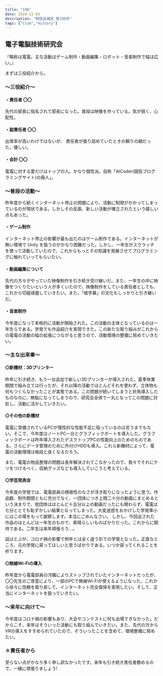 ```yaml
---
title: "190"
date: 2024-12-03
description: "桐陰会雑誌 第190号"
tags: ["Club","History"]
---
```


## 電子電脳技術研究会
『略称は電電。主な活動はゲーム制作・動画編集・ロボット・音楽制作で幅は広い。』

まずは三役紹介から。 

### ～三役紹介～

#### ・責任者 〇〇
先代の部長に指名されて部長になった。普段は映像を作っている。気が弱く、心配性。

#### ・副責任者 〇〇
出席率が高いわけではないが、 責任者が張り詰めていたときの頼りの綱だった。優しい。

#### ・会計 〇〇
電電に対する愛だけはトップの人。かなり個性派。自称「AtCoder(競技プログラミングサイト)の廃人」。

### ～普段の活動～
昨年度から続くインターネット停止の問題により、活動に制限がかかってしまっているのが現状である。しかしその反面、新しい活動が確立されたという嬉しい点もあった。

#### ・ゲーム制作
インターネット停止の影響が最も出たのはゲーム制作である。インターネットが無い環境で Unity を扱うのがかなり困難だった。しかし、一年生がスクラッチを使って活動していたので、これからもっとその知識を発展させてプログラミングに触れていってもらいたい。

#### ・動画編集について
先代の方々がやっていた映像制作を引き続き受け継いだ。また、一年生の中に映像をつくりたいという人が多くいたので、映像制作をしている責任者としても、これから切磋琢磨していきたい。また、「嘘字幕」の文化もしっかりと引き継いだ。

#### ・音楽制作
今年度になって本格的に活動が開始された。この活動の主体となっているのは一年生らである。学発でも作品紹介を実現できた。この新たな取り組みがこれからの電電の活動の幅の拡張につながると思うので、活動環境の整備に努めていきたい。

### ～主な出来事～

#### ◎新機材：3Dプリンター
昨年に引き続き、もう一台追加で新しい3Dプリンターが導入された。夏季休業期間で組み立ては行ったが、それ以降の活動でほとんどそれを使わず、立体物も何もつくらなかったことが実態である。この問題が続いてしまうと折角導入したものなのに、無駄になってしまうので、研究会全体で一丸となってこの問題に対処し、活動に活かしていきたい。

#### ◎その他の新機材
電電に常備されているPCが慢性的な性能不足に陥っているのは言うまでもない。そこで、今年度はノートPC一台とグラフィックボートを導入した。グラフィックボートは昨年導入されたデスクトップPCの性能向上のためのものである。さらにデータ管理のために外付けHDDも導入。これら新機材によって、電電の活動環境は格段と良くなるだろう。

また、電電の物品整理の問題は長年解決されてこなかったので、我々でそれにケリをつけるべく、収納グッズなども導入していこうと考えている。

#### ◎学芸発表会
今年度の学発では、電電部員の積極性のなさが浮き彫りになったように思う。作品数、制作期間ともに充分でなく、一団体につき上限二十分の動画にまとめるという決まりで、他団体はほとんど十五分以上の動画だったにも関わらず、電電は七分ととても恥ずかしい結果となってしまった。大変迷惑をおかけした学発準小にはこの場をもって謝罪します。本当にごめんなさい。
しかし、今回出された作品のほとんどは一年生のもので、素晴らしいものばかりだった。これからに期待である。二年生は来年頑張ろう…。

話はとぶが、コロナ禍の影響で例年とは全く違う形での学発となった。正直なところ、元の学発に戻ってほしいと思うばかりである。いつか戻ってくれることを祈ります。

#### ◎無線Wi-Fiの導入
昨年度から電電部員の汚職によりストップされていたインターネットだったが、〇〇先生のご厚意により、一部のPCで無線Wi-Fiが使えるようになった。これから徐々に信頼を取り戻して、インターネット完全復帰を実現したい。そして、正当にインターネットを扱っていきたい。

### ～来年に向けて～
今年度はコロナ禍の影響もあり、大会やコンテストに何も出場できなかった。だからこそ、来年はそういった活動にも取り組んでいきたい。また、先代の方からVRの導入をすすめられていたので、そういったことを含めて、環境整備に努めたい。

### ☆責任者から
至らない点がかなり多く申し訳なかったです。来年も引き続き責任者務めるので、一緒に頑張りましょう!